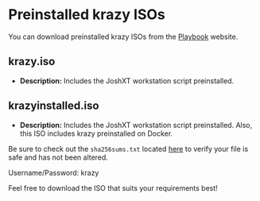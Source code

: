 # Preinstalled krazy ISOs

You can download preinstalled krazy ISOs from the [Playbook](https://www.playbook.com/s/greengecko/krazy-isos) website.

## krazy.iso

- **Description:** Includes the JoshXT workstation script preinstalled.

## krazyinstalled.iso

- **Description:** Includes the JoshXT workstation script preinstalled. Also, this ISO includes krazy preinstalled on Docker.

Be sure to check out the `sha256sums.txt` located [here](https://www.playbook.com/s/greengecko/krazy-isos?assetToken=F9FXZkX6N3NqHGMne6m4v2cz) to verify your file is safe and has not been altered.

Username/Password: krazy

Feel free to download the ISO that suits your requirements best!
